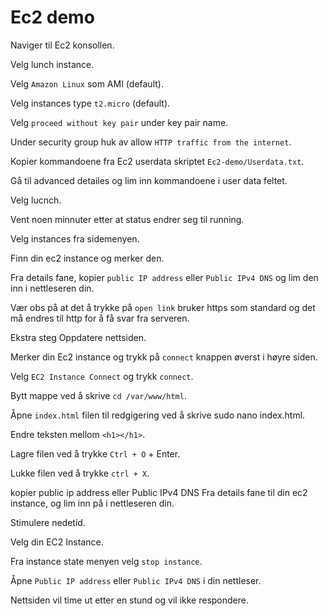 # Ec2 demo

Naviger til Ec2 konsollen.

Velg lunch instance.

Velg `Amazon Linux` som AMI (default).

Velg instances type `t2.micro` (default).

Velg `proceed without key pair` under key pair name.

Under security group huk av allow `HTTP traffic from the internet`.

Kopier kommandoene fra Ec2 userdata skriptet `Ec2-demo/Userdata.txt`.

Gå til advanced detailes og lim inn kommandoene i user data feltet.

Velg lucnch.

Vent noen minnuter etter at status endrer seg til running.

Velg instances fra sidemenyen.

Finn din ec2 instance og merker den.

Fra details fane, kopier `public IP address` eller `Public IPv4 DNS` og lim den inn i nettleseren din.

Vær obs på at det å trykke på `open link` bruker https som standard og det må endres til http for å få svar fra serveren.

Ekstra steg
Oppdatere nettsiden.

Merker din Ec2 instance og trykk på `connect` knappen øverst i høyre siden.

Velg `EC2 Instance Connect` og trykk `connect`.

Bytt mappe ved å skrive `cd /var/www/html`.

Åpne `index.html` filen til redgigering ved å skrive sudo nano index.html.

Endre teksten mellom `<h1></h1>`.

Lagre filen ved å trykke `Ctrl + O` + Enter.

Lukke filen ved å trykke `ctrl + X`.

kopier public ip address eller Public IPv4 DNS Fra details fane til din ec2 instance, og lim inn på i nettleseren din.

Stimulere nedetid.

Velg din EC2 Instance.

Fra instance state menyen velg `stop instance`.

Åpne `Public IP address` eller `Public IPv4 DNS` i din nettleser.

Nettsiden vil time ut etter en stund og vil ikke respondere.
